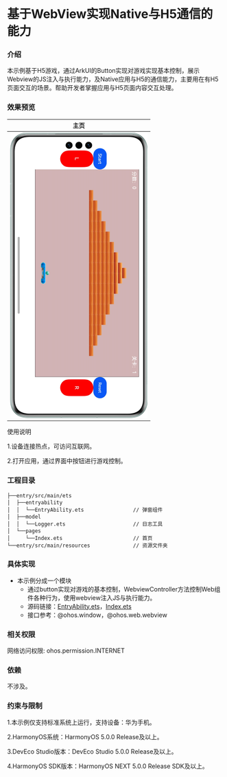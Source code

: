 # 基于WebView实现Native与H5通信的能力

### 介绍

本示例基于H5游戏，通过ArkUI的Button实现对游戏实现基本控制，展示Webview的JS注入与执行能力，及Native应用与H5的通信能力，主要用在有H5页面交互的场景。帮助开发者掌握应用与H5页面内容交互处理。

### 效果预览

| 主页                               |
|----------------------------------|
| ![](screenshots/device/main.png) |

使用说明

1.设备连接热点，可访问互联网。

2.打开应用，通过界面中按钮进行游戏控制。

### 工程目录
```
├──entry/src/main/ets
│  ├──entryability
│  │  └──EntryAbility.ets                // 弹窗组件
│  ├──model
│  │  └──Logger.ets                      // 日志工具
│  └──pages
│     └──Index.ets                       // 首页
└──entry/src/main/resources              // 资源文件夹
```

### 具体实现

* 本示例分成一个模块
  * 通过button实现对游戏的基本控制，WebviewController方法控制Web组件各种行为，使用webview注入JS与执行能力。
  * 源码链接：[EntryAbility.ets](entry/src/main/ets/entryability/EntryAbility.ets)，[Index.ets](entry/src/main/ets/pages/Index.ets)
  * 接口参考：@ohos.window，@ohos.web.webview

### 相关权限

网络访问权限: ohos.permission.INTERNET

### 依赖

不涉及。

### 约束与限制

1.本示例仅支持标准系统上运行，支持设备：华为手机。

2.HarmonyOS系统：HarmonyOS 5.0.0 Release及以上。

3.DevEco Studio版本：DevEco Studio 5.0.0 Release及以上。

4.HarmonyOS SDK版本：HarmonyOS NEXT 5.0.0 Release SDK及以上。

